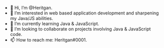 - 👋 Hi, I’m @Heritgan.
- 👀 I’m interested in web based application development and sharpening my Java/JS abilities.
- 🌱 I’m currently learning Java & JavaScript.
- 💞️ I’m looking to collaborate on projects involving Java & JavaScript code.
- 📫 How to reach me: Heritgan#0001.
